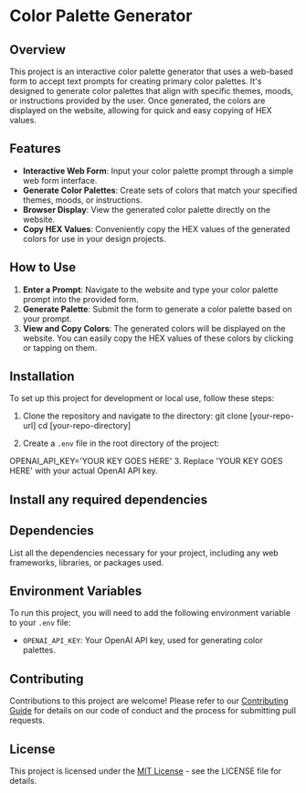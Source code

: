 # Color Palette Generator

## Overview
This project is an interactive color palette generator that uses a web-based form to accept text prompts for creating primary color palettes. It's designed to generate color palettes that align with specific themes, moods, or instructions provided by the user. Once generated, the colors are displayed on the website, allowing for quick and easy copying of HEX values.

## Features
- **Interactive Web Form**: Input your color palette prompt through a simple web form interface.
- **Generate Color Palettes**: Create sets of colors that match your specified themes, moods, or instructions.
- **Browser Display**: View the generated color palette directly on the website.
- **Copy HEX Values**: Conveniently copy the HEX values of the generated colors for use in your design projects.

## How to Use
1. **Enter a Prompt**: Navigate to the website and type your color palette prompt into the provided form.
2. **Generate Palette**: Submit the form to generate a color palette based on your prompt.
3. **View and Copy Colors**: The generated colors will be displayed on the website. You can easily copy the HEX values of these colors by clicking or tapping on them.

## Installation
To set up this project for development or local use, follow these steps:
1. Clone the repository and navigate to the directory:
   git clone [your-repo-url]
   cd [your-repo-directory]

2. Create a `.env` file in the root directory of the project:

OPENAI_API_KEY='YOUR KEY GOES HERE'
3. Replace 'YOUR KEY GOES HERE' with your actual OpenAI API key.

## Install any required dependencies
## Dependencies
List all the dependencies necessary for your project, including any web frameworks, libraries, or packages used.

## Environment Variables
To run this project, you will need to add the following environment variable to your `.env` file:
- `OPENAI_API_KEY`: Your OpenAI API key, used for generating color palettes.

## Contributing
Contributions to this project are welcome! Please refer to our [Contributing Guide](CONTRIBUTING.md) for details on our code of conduct and the process for submitting pull requests.

## License
This project is licensed under the [MIT License](LICENSE) - see the LICENSE file for details.